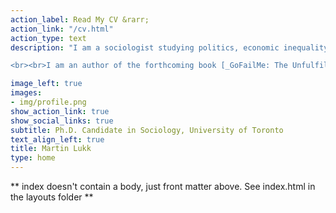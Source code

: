 ```yaml
---
action_label: Read My CV &rarr;
action_link: "/cv.html"
action_type: text
description: "I am a sociologist studying politics, economic inequality, and the internet. I am particularly interested in how income inequality shapes conceptions about national belonging, how attitudes about the nation affect support for radical-right parties, and how novel digital solutions to financing individual welfare needs reproduce economic inequality. This work contributes to scholarship in political sociology, digital sociology, inequality and stratification, social policy, and health and illness.

<br><br>I am an author of the forthcoming book [_GoFailMe: The Unfulfilled Promise of Digital Crowdfunding_](https://www.sup.org/books/title/?id=30793) (Stanford University Press), written with Erik Schneiderhan.<br><br>"

image_left: true
images:
- img/profile.png
show_action_link: true 
show_social_links: true
subtitle: Ph.D. Candidate in Sociology, University of Toronto
text_align_left: true
title: Martin Lukk
type: home
---
```


** index doesn't contain a body, just front matter above.
See index.html in the layouts folder **
